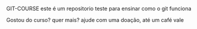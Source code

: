 GIT-COURSE
este é um repositorio teste para ensinar como o git funciona

Gostou do curso? quer mais? ajude com uma doação, até um café vale
